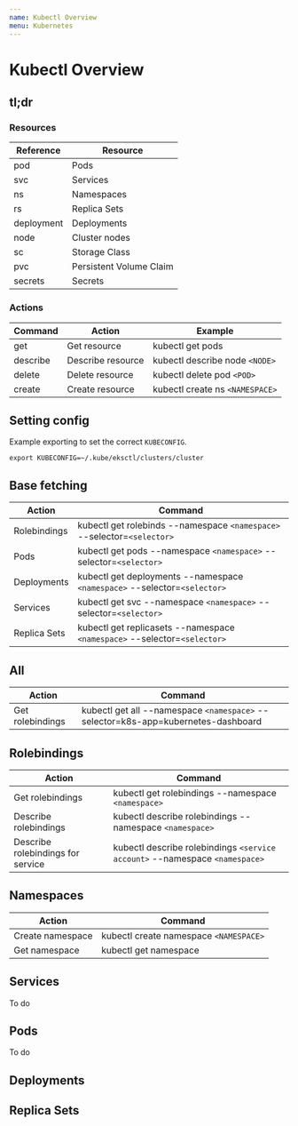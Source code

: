 ```yaml
---
name: Kubectl Overview
menu: Kubernetes
---
```


# Kubectl Overview

## tl;dr

### Resources

| Reference  | Resource                |
| ---------- | ----------------------- |
| pod        | Pods                    |
| svc        | Services                |
| ns         | Namespaces              |
| rs         | Replica Sets            |
| deployment | Deployments             |
| node       | Cluster nodes           |
| sc         | Storage Class           |
| pvc        | Persistent Volume Claim |
| secrets    | Secrets                 |

### Actions 

| Command  | Action            | Example                         |
| -------- | ----------------- | ------------------------------- |
| get      | Get resource      | kubectl get pods                |
| describe | Describe resource | kubectl describe node `<NODE>`  |
| delete   | Delete resource   | kubectl delete pod `<POD>`      |
| create   | Create resource   | kubectl create ns `<NAMESPACE>` |

## Setting config

Example exporting to set the correct `KUBECONFIG`.

```shell
export KUBECONFIG=~/.kube/eksctl/clusters/cluster
```

## Base fetching

| Action       | Command                                                                   |
| ------------ | ------------------------------------------------------------------------- |
| Rolebindings | kubectl get rolebinds --namespace `<namespace>` --selector=`<selector>`   |
| Pods         | kubectl get pods --namespace `<namespace>` --selector=`<selector>`        |
| Deployments  | kubectl get deployments --namespace `<namespace>` --selector=`<selector>` |
| Services     | kubectl get svc --namespace `<namespace>` --selector=`<selector>`         |
| Replica Sets | kubectl get replicasets --namespace `<namespace>` --selector=`<selector>` |


## All

| Action           | Command                                                                           |
| ---------------- | --------------------------------------------------------------------------------- |
| Get rolebindings | kubectl get all --namespace `<namespace>` --selector=k8s-app=kubernetes-dashboard |

## Rolebindings

| Action                            | Command                                                                     |
| --------------------------------- | --------------------------------------------------------------------------- |
| Get rolebindings                  | kubectl get rolebindings --namespace `<namespace>`                          |
| Describe rolebindings             | kubectl describe rolebindings --namespace `<namespace>`                     |
| Describe rolebindings for service | kubectl describe rolebindings `<service account>` --namespace `<namespace>` |

## Namespaces

| Action           | Command                                |
| ---------------- | -------------------------------------- |
| Create namespace | kubectl create namespace `<NAMESPACE>` |
| Get namespace    | kubectl get namespace                  |

## Services

To do

## Pods

To do

## Deployments

## Replica Sets